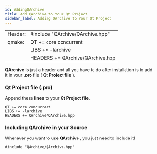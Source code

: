 ```yaml
---
id: AddingQArchive
title: Add QArchive to Your Qt Project
sidebar_label: Adding QArchive to Your Qt Project
---
```


|	    |				       |		
|-----------|----------------------------------|
|  Header:  | #include "QArchive/QArchive.hpp" |
|   qmake:  | QT += core concurrent		       |
|   	    | LIBS += -larchive		       |
|	    | HEADERS += QArchive/QArchive.hpp |

**QArchive** is just a header and all you have to do after installation is to add   
it in your **.pro** file ( **Qt Project file** ).

### Qt Project file (**.pro**)

Append these **lines** to your **Qt Project file**.

```
QT += core concurrent
LIBS += -larchive
HEADERS += QArchive/QArchive.hpp
```

### Including QArchive in your Source

Whenever you want to use **QArchive** , you just need to include it!

```
#include "QArchive/QArchive.hpp"
```

